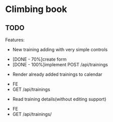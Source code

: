 Climbing book
=============


TODO
-----

Features:

* New training adding with very simple controls
 - [DONE - 70%]create form
 - [DONE - 100%]implement POST /api/trainings
* Render already added trainings to calendar
 - FE
 - GET /api/trainings
* Read training details(without editing support)
 - FE
 - GET /api/trainings/<training-id>
